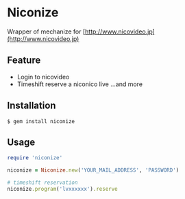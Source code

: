 # Niconize

Wrapper of mechanize for [http://www.nicovideo.jp](http://www.nicovideo.jp)

## Feature

- Login to nicovideo
- Timeshift reserve a niconico live
...and more

## Installation

    $ gem install niconize

## Usage
```ruby
require 'niconize'

niconize = Niconize.new('YOUR_MAIL_ADDRESS', 'PASSWORD')

# timeshift reservation
niconize.program('lvxxxxxx').reserve
```
